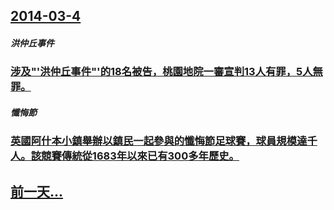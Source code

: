 ## [2014-03-4](/zh/news/2014/03/4/index.md)

##### 洪仲丘事件
### [涉及"'洪仲丘事件"'的18名被告，桃園地院一審宣判13人有罪，5人無罪。](/zh/news/2014/03/4/涉及-洪仲丘事件-的18名被告-桃園地院一審宣判13人有罪-5人無罪.md)
##### 懺悔節
### [英國阿什本小鎮舉辦以鎮民一起參與的懺悔節足球賽，球員規模達千人。該競賽傳統從1683年以來已有300多年歷史。](/zh/news/2014/03/4/英國阿什本小鎮舉辦以鎮民一起參與的懺悔節足球賽-球員規模達千人-該競賽傳統從1683年以來已有300多年歷史.md)
## [前一天...](/zh/news/2014/03/3/index.md)

